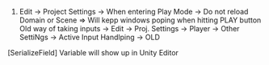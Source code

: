 1) Edit -> Project Settings ->  When entering Play Mode -> Do not reload Domain or Scene => Will kepp windows poping when hitting PLAY button
Old way of taking inputs -> Edit -> Proj. Settings -> Player -> Other SettiNgs -> Active Input Handlping -> OLD

[SerializeField] Variable will show up in Unity Editor
